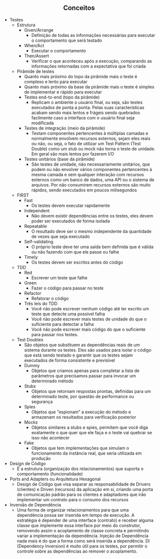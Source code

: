 <h2 align="center">Conceitos</h2>

* Testes
  * Estrutura
    * Given/Arrange
      * Definição de todas as informações necessárias para executar o comportamento que será testado
    * When/Act
      * Executar o comportamento
    * Then/Assert
      * Verificar o que aconteceu após a execução, comparando as informações retornadas com a expectativa que foi criada
  * Pirâmide de testes
    * Quanto mais próximo do topo da pirâmide mais o teste é complexo e lento para executar
    * Quanto mais próximo da base da pirâmide mais o teste é simples de implementar e rápido para executar
    * Testes end-to-end (topo da pirâmide)
      * Replicam o ambiente o usuário final, ou seja, são testes executados de ponta a ponta. Pelas suas características acabam sendo mais lentos e frágeis sendo quebrados facilmente caso a interface com o usuário final seja modificada
    * Testes de integração (meio da pirâmide)
      * Testam componentes pertencentes à múltiplas camadas e normalmente envolvem recursos externos, sejam eles reais ou não, ou seja, o fato de utilizar um Test Pattern (Test Double) como um stub ou mock não torna o teste de unidade. Em geral são mais lentos por fazerem I/O
    * Testes unitários (base da pirâmide)
      * São testes de unidade, não necessariamente unitários, que podem ou não envolver vários componentes pertencentes à mesma camada e sem qualquer interação com recursos externos como um banco de dados, uma API ou o sistema de arquivos. Por não consumirem recursos externos são muito rápidos, sendo executados em poucos milisegundos
  * FIRST
    * Fast
      * Os testes devem executar rapidamente
    * Independent
      * Não devem existir dependências entre os testes, eles devem poder ser executados de forma isolada
    * Repeatable
      * O resultado deve ser o mesmo independente da quantidade de vezes que seja executado
    * Self-validating
      * O próprio teste deve ter uma saída bem definida que é válida ou não fazendo com que ele passe ou falhe
    * Timely
      * Os testes devem ser escritos antes do código
  * TDD
    * Red
      * Escrever um teste que falhe
    * Green
      * Fazer o código para passar no teste
    * Refactor
      * Refatorar o código
    * Três leis do TDD
      * Você não pode escrever nenhum código até ter escrito um teste que detecte uma possível falha
      * Você não pode escrever mais testes de unidade do que o suficiente para detectar a falha
      * Você não pode escrever mais código do que o suficiente para passar nos testes.
  * Test Doubles
    * São objetos que substituem as dependências reais de um sistema durante os testes. Eles são usados para isolar o código que está sendo testado e garantir que os testes sejam executados de forma consistente e previsível
    * Dummy
      * Objetos que criamos apenas para completar a lista de parâmetros que precisamos passar para invocar um determinado método
    * Stubs
      * Objetos que retornam respostas prontas, definidas para um determinado teste, por questão de performance ou segurança
    * Spies
      * Objetos que "espionam" a execução do método e armazenam os resultados para verificação posterior
    * Mocks
      * Objetos similares a stubs e spies, permitem que você diga exatamente o que quer que ele faça e o teste vai quebrar se isso não acontecer
    * Fake
      * Objetos que tem implementações que simulam o funcionamento da instância real, que seria utilizada em produção
* Design de Código
  * É a estrutura (organização dos relacionamentos) que suporta o comportamento (funcionalidade)
* Ports and Adapters ou Arquitetura Hexagonal
  * Design de Código que visa separar as responsabilidade de Drivers (clientes) e Driven (recursos) da aplicação em si, criando uma porta de comunicação padrão para os clientes e adaptadores que irão implementar um contrato para o consumo dos recursos
* Inversão de Dependência
  * Uma forma de organizar relacionamentos para que uma dependência possa ser inserida em tempo de execução. A estratégia é depender de uma interface (contrato) e receber alguma classe que implemente essa interface por meio do construtor, removendo assim o acoplamento de classe concreta e permitindo variar a implementação da dependência. Injeção de Dependência nada mais é do que a forma como será inserida a dependência. DI (Dependency Inversion) é muito útil para os testes, por permitir o controle sobre as dependências ao remover o acoplamento.

